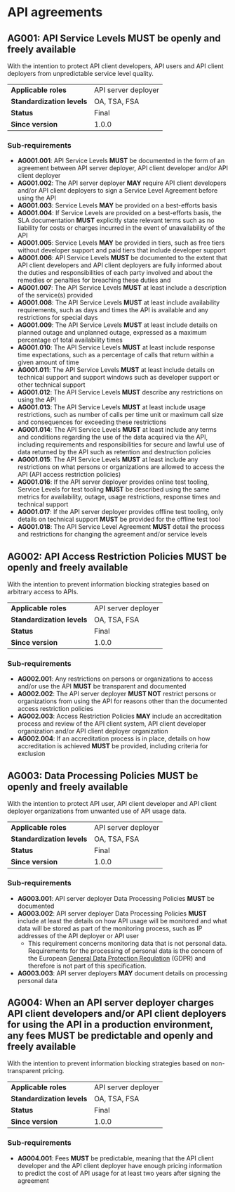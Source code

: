 ﻿# API agreements

## AG001: API Service Levels MUST be openly and freely available

With the intention to protect API client developers, API users and API client deployers from unpredictable service level
quality.

|                            |                     |
|----------------------------|---------------------|
| **Applicable roles**       | API server deployer |
| **Standardization levels** | OA, TSA, FSA        |
| **Status**                 | Final               |
| **Since version**          | 1.0.0               |

### Sub-requirements

- **AG001.001**: API Service Levels **MUST** be documented in the form of an agreement between API server deployer, API
  client developer and/or API client deployer
- **AG001.002**: The API server deployer **MAY** require API client developers and/or API client deployers to sign a
  Service Level Agreement before using the API
- **AG001.003**: Service Levels **MAY** be provided on a best-efforts basis
- **AG001.004**: If Service Levels are provided on a best-efforts basis, the SLA documentation **MUST** explicitly state
  relevant terms such as no liability for costs or charges incurred in the event of unavailability of the API
- **AG001.005**: Service Levels **MAY** be provided in tiers, such as free tiers without developer support and paid
  tiers that include developer support
- **AG001.006**: API Service Levels **MUST** be documented to the extent that API client developers and API client
  deployers are fully informed about the duties and responsibilities of each party involved and about the remedies or
  penalties for breaching these duties and 
- **AG001.007**: The API Service Levels **MUST** at least include a description of the service(s) provided
- **AG001.008**: The API Service Levels **MUST** at least include availability requirements, such as days and times the
  API is available and any restrictions for special days
- **AG001.009**: The API Service Levels **MUST** at least include details on planned outage and unplanned outage,
  expressed as a maximum percentage of total availability times
- **AG001.010**: The API Service Levels **MUST** at least include response time expectations, such as a percentage of
  calls that return within a given amount of time
- **AG001.011**: The API Service Levels **MUST** at least include details on technical support and support windows such
  as developer support or other technical support
- **AG001.012**: The API Service Levels **MUST** describe any restrictions on using the API
- **AG001.013**: The API Service Levels **MUST** at least include usage restrictions, such as number of calls per time
  unit or maximum call size and consequences for exceeding these restrictions
- **AG001.014**: The API Service Levels **MUST** at least include any terms and conditions regarding the use of the data
  acquired via the API, including requirements and responsibilities for secure and lawful use of data returned by the
  API such as retention and destruction policies
- **AG001.015**: The API Service Levels **MUST** at least include any restrictions on what persons or organizations are
  allowed to access the API (API access restriction policies)
- **AG001.016**: If the API server deployer provides online test tooling, Service Levels for test tooling **MUST** be
  described using the same metrics for availability, outage, usage restrictions, response times and technical support
- **AG001.017**: If the API server deployer provides offline test tooling, only details on technical support **MUST** be
  provided for the offline test tool
- **AG001.018**: The API Service Level Agreement **MUST** detail the process and restrictions for changing the agreement
  and/or service levels

## AG002: API Access Restriction Policies MUST be openly and freely available

With the intention to prevent information blocking strategies based on arbitrary access to APIs.

|                            |                     |
|----------------------------|---------------------|
| **Applicable roles**       | API server deployer |
| **Standardization levels** | OA, TSA, FSA        |
| **Status**                 | Final               |
| **Since version**          | 1.0.0               |

### Sub-requirements

- **AG002.001**: Any restrictions on persons or organizations to access and/or use the API **MUST** be transparent and
  documented
- **AG002.002**: The API server deployer **MUST NOT** restrict persons or organizations from using the API for reasons
  other than the documented access restriction policies
- **AG002.003**: Access Restriction Policies **MAY** include an accreditation process and review of the API client
  system, API client developer organization and/or API client deployer organization
- **AG002.004**: If an accreditation process is in place, details on how accreditation is achieved **MUST** be provided,
  including criteria for exclusion

## AG003: Data Processing Policies MUST be openly and freely available

With the intention to protect API user, API client developer and API client deployer organizations from unwanted use of
API usage data.

|                            |                     |
|----------------------------|---------------------|
| **Applicable roles**       | API server deployer |
| **Standardization levels** | OA, TSA, FSA        |
| **Status**                 | Final               |
| **Since version**          | 1.0.0               |

### Sub-requirements

- **AG003.001**: API server deployer Data Processing Policies **MUST** be documented
- **AG003.002**: API server deployer Data Processing Policies **MUST** include at least the details on how API usage
  will be monitored and what data will be stored as part of the monitoring process, such as IP addresses of the API
  deployer or API user
    - This requirement concerns monitoring data that is not personal data. Requirements for the processing of personal
      data is the concern of the European [General Data Protection Regulation](https://gdpr.eu/) (GDPR) and therefore is
      not part of this specification.
- **AG003.003**: API server deployers **MAY** document details on processing personal data

## AG004: When an API server deployer charges API client developers and/or API client deployers for using the API in a production environment, any fees MUST be predictable and openly and freely available

With the intention to prevent information blocking strategies based on non-transparent pricing.

|                            |                     |
|----------------------------|---------------------|
| **Applicable roles**       | API server deployer |
| **Standardization levels** | OA, TSA, FSA        |
| **Status**                 | Final               |
| **Since version**          | 1.0.0               |

### Sub-requirements

- **AG004.001**: Fees **MUST** be predictable, meaning that the API client developer and the API client deployer have
  enough pricing information to predict the cost of API usage for at least two years after signing the agreement